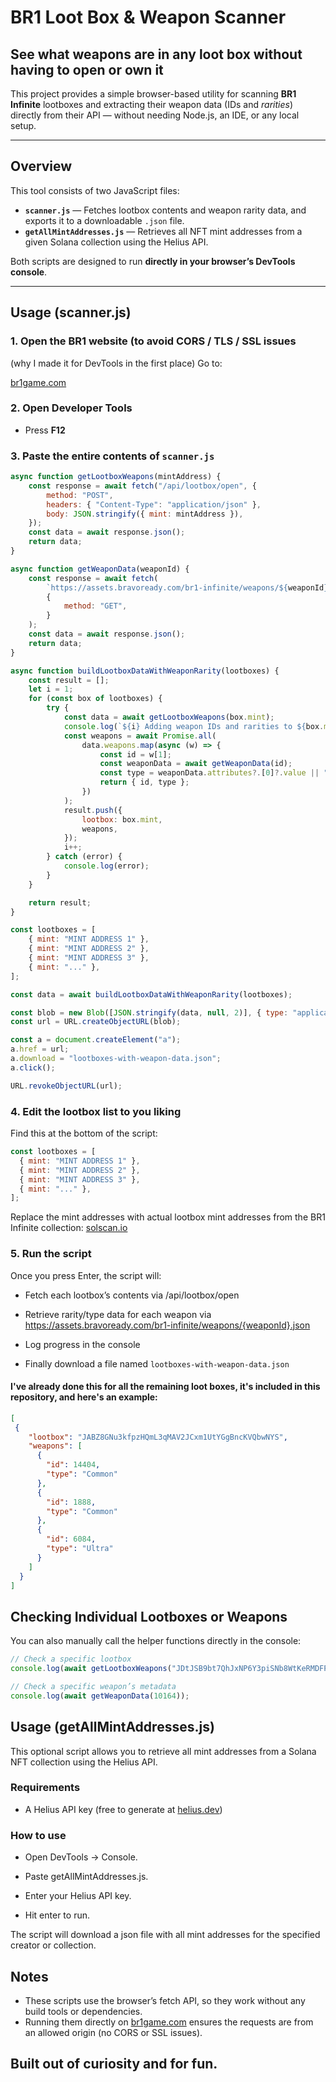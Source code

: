 # BR1 Loot Box & Weapon Scanner
## See what weapons are in any loot box without having to open or own it

This project provides a simple browser-based utility for scanning **BR1 Infinite** lootboxes and extracting their weapon data (IDs and *rarities*) directly from their API — without needing Node.js, an IDE, or any local setup.

---

## Overview

This tool consists of two JavaScript files:

- **`scanner.js`** — Fetches lootbox contents and weapon rarity data, and exports it to a downloadable `.json` file.  
- **`getAllMintAddresses.js`** — Retrieves all NFT mint addresses from a given Solana collection using the Helius API.

Both scripts are designed to run **directly in your browser’s DevTools console**.

---

## Usage (scanner.js)

### 1. Open the BR1 website (to avoid CORS / TLS / SSL issues
(why I made it for DevTools in the first place)
Go to:

[br1game.com](https://www.br1game.com/signup?referral=Tammoom)

### 2. Open Developer Tools
- Press **F12**

### 3. Paste the entire contents of `scanner.js`

```js
async function getLootboxWeapons(mintAddress) {
    const response = await fetch("/api/lootbox/open", {
        method: "POST",
        headers: { "Content-Type": "application/json" },
        body: JSON.stringify({ mint: mintAddress }),
    });
    const data = await response.json();
    return data;
}

async function getWeaponData(weaponId) {
    const response = await fetch(
        `https://assets.bravoready.com/br1-infinite/weapons/${weaponId}.json`,
        {
            method: "GET",
        }
    );
    const data = await response.json();
    return data;
}

async function buildLootboxDataWithWeaponRarity(lootboxes) {
    const result = [];
    let i = 1;
    for (const box of lootboxes) {
        try {
            const data = await getLootboxWeapons(box.mint);
            console.log(`${i} Adding weapon IDs and rarities to ${box.mint}`);
            const weapons = await Promise.all(
                data.weapons.map(async (w) => {
                    const id = w[1];
                    const weaponData = await getWeaponData(id);
                    const type = weaponData.attributes?.[0]?.value || "Unknown";
                    return { id, type };
                })
            );
            result.push({
                lootbox: box.mint,
                weapons,
            });
            i++;
        } catch (error) {
            console.log(error);
        }
    }

    return result;
}

const lootboxes = [
    { mint: "MINT ADDRESS 1" },
    { mint: "MINT ADDRESS 2" },
    { mint: "MINT ADDRESS 3" },
    { mint: "..." },
];

const data = await buildLootboxDataWithWeaponRarity(lootboxes);

const blob = new Blob([JSON.stringify(data, null, 2)], { type: "application/json" });
const url = URL.createObjectURL(blob);

const a = document.createElement("a");
a.href = url;
a.download = "lootboxes-with-weapon-data.json";
a.click();

URL.revokeObjectURL(url);
```

### 4. Edit the lootbox list to you liking
Find this at the bottom of the script:
```js
const lootboxes = [
  { mint: "MINT ADDRESS 1" },
  { mint: "MINT ADDRESS 2" },
  { mint: "MINT ADDRESS 3" },
  { mint: "..." },
];
```
Replace the mint addresses with actual lootbox mint addresses from the BR1 Infinite collection:
[solscan.io](https://solscan.io/collection/f43093f59bcf463c0437d25b8661ab7408dac48d52589f037acea2cb7041c612)

### 5. Run the script

Once you press Enter, the script will:

- Fetch each lootbox’s contents via /api/lootbox/open

- Retrieve rarity/type data for each weapon via https://assets.bravoready.com/br1-infinite/weapons/{weaponId}.json

- Log progress in the console

- Finally download a file named ```lootboxes-with-weapon-data.json```

#### I've already done this for all the remaining loot boxes, it's included in this repository, and here's an example:

```json
[
 {
    "lootbox": "JABZ8GNu3kfpzHQmL3qMAV2JCxm1UtYGgBncKVQbwNYS",
    "weapons": [
      {
        "id": 14404,
        "type": "Common"
      },
      {
        "id": 1888,
        "type": "Common"
      },
      {
        "id": 6084,
        "type": "Ultra"
      }
    ]
  }
]
```

## Checking Individual Lootboxes or Weapons
You can also manually call the helper functions directly in the console:
```js
// Check a specific lootbox
console.log(await getLootboxWeapons("JDtJSB9bt7QhJxNP6Y3piSNb8WtKeRMDFPJQ88EFrAL1"));

// Check a specific weapon’s metadata
console.log(await getWeaponData(10164));
```
## Usage (getAllMintAddresses.js)
This optional script allows you to retrieve all mint addresses from a Solana NFT collection using the Helius API.

### Requirements

- A Helius API key (free to generate at [helius.dev](https://www.helius.dev/))

### How to use

- Open DevTools -> Console.

- Paste getAllMintAddresses.js.

- Enter your Helius API key.

- Hit enter to run.

The script will download a json file with all mint addresses for the specified creator or collection.

## Notes
- These scripts use the browser’s fetch API, so they work without any build tools or dependencies.
- Running them directly on [br1game.com](https://www.br1game.com/signup?referral=Tammoom) ensures the requests are from an allowed origin (no CORS or SSL issues).

## Built out of curiosity and for fun.
